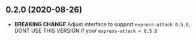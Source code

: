 ## 0.2.0 (2020-08-26)
- **BREAKING CHANGE** Adjust interface to support `express-attack 0.5.0`, DONT USE THIS VERSION if your `express-attack < 0.5.0`
